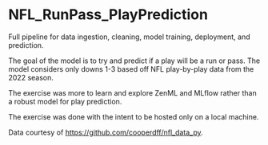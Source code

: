 # NFL_RunPass_PlayPrediction
Full pipeline for data ingestion, cleaning, model training, deployment, and prediction.

The goal of the model is to try and predict if a play will be a run or pass. The model considers only downs 1-3 based off NFL play-by-play data from the 2022 season.

The exercise was more to learn and explore ZenML and MLflow rather than a robust model for play prediction.

The exercise was done with the intent to be hosted only on a local machine.

Data courtesy of https://github.com/cooperdff/nfl_data_py.
